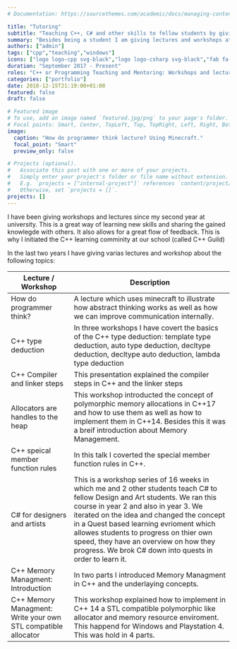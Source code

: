 ```yaml
---
# Documentation: https://sourcethemes.com/academic/docs/managing-content/

title: "Tutoring"
subtitle: "Teaching C++, C# and other skills to fellow students by giving lectures & workshops"
summary: "Besides being a student I am giving lectures and workshops at university about serveral programming related topics: Memory Management, C# for Design an art and organizing the C++ learning community. How to programmer think? [more information](/project/tutoring/)"
authors: ["admin"]
tags: ["cpp","teaching","windows"]
icons: ["logo logo-cpp svg-black","logo logo-csharp svg-black","fab fa-windows text-black","fab fa-playstation text-black"]
duration: "September 2017 - Present"
roles: "C++ or Programming Teaching and Mentoring: Workshops and lectures"
categories: ["portfolio"]
date: 2018-12-15T21:19:00+01:00
featured: false
draft: false

# Featured image
# To use, add an image named `featured.jpg/png` to your page's folder.
# Focal points: Smart, Center, TopLeft, Top, TopRight, Left, Right, BottomLeft, Bottom, BottomRight.
image:
  caption: "How do programmer think lecture? Using Minecraft."
  focal_point: "Smart"
  preview_only: false

# Projects (optional).
#   Associate this post with one or more of your projects.
#   Simply enter your project's folder or file name without extension.
#   E.g. `projects = ["internal-project"]` references `content/project/deep-learning/index.md`.
#   Otherwise, set `projects = []`.
projects: []
---
```


I have been giving workshops and lectures since my second year at university. This is a great way of learning new skills and sharing the gained knowlegde with others. It also allows for a great flow of feedback. This is why I initiated the C++ learning comminity at our school (called C++ Guild)

In the last two years I have giving varias lectures and workshop about the following topics:


| Lecture / Workshop                 | Description                                                  |
| ---------------------------------- | ------------------------------------------------------------ |
| How do programmer think?           | A lecture which uses minecraft to illustrate how abstract thinking works as well as how we can improve communication internally. |
| C++ type deduction                 | In three workshops I have covert the basics of the C++  type deduction: template type deduction, auto type deduction, decltype deduction, decltype auto deduction, lambda type deduction |
| C++ Compiler and linker steps      | This presentation explained the compiler steps in C++ and the linker steps |
| Allocators are handles to the heap | This workshop introducted the concept of polymorphic memory allocations in C++17 and how to use them as well as how to implement them in C++14. Besides this it was a breif introduction about Memory Management. |
| C++ speical member function rules  | In this talk I coverted the special member function rules in C++. |
| C# for designers and artists       | This is a workshop series of 16 weeks in which me and 2 other students teach C# to fellow Design and Art students. We ran this course in year 2 and also in year 3. We iterated on the idea and changed the concept in a Quest based learning evrioment which allowes students to progress on thier own speed, they have an overview on how they progress. We brok C# down into quests in order to learn it. |
| C++ Memory Managment: Introduction  | In two parts I introduced Memory Managment in C++ and the underlaying concepts. |
| C++ Memory Managment: Write your own STL compatible allocator | This workshop explained how to implement in C++ 14 a STL compatible polymorphic like allocator and memory resource enviroment. This happend for Windows and Playstation 4. This was hold in 4 parts.|

